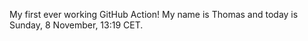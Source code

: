 My first ever working GitHub Action!
My name is Thomas and today is Sunday, 8 November, 13:19 CET. 
